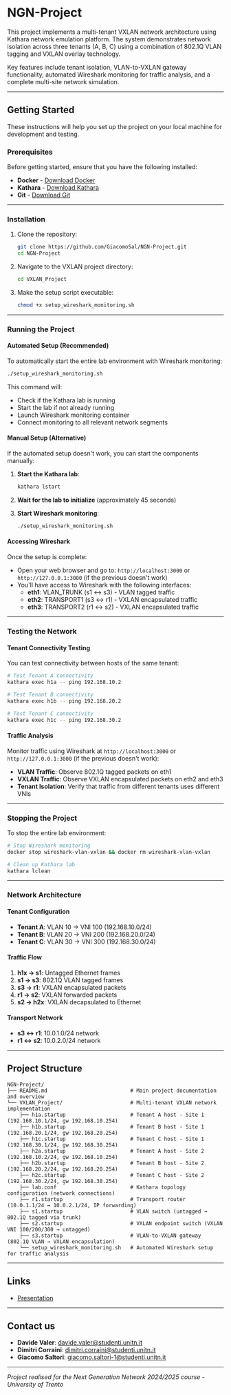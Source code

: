# NGN-Project

This project implements a multi-tenant VXLAN network architecture using Kathara network emulation platform. The system demonstrates network isolation across three tenants (A, B, C) using a combination of 802.1Q VLAN tagging and VXLAN overlay technology.

Key features include tenant isolation, VLAN-to-VXLAN gateway functionality, automated Wireshark monitoring for traffic analysis, and a complete multi-site network simulation.

---

## Getting Started

These instructions will help you set up the project on your local machine for development and testing.

### Prerequisites

Before getting started, ensure that you have the following installed:

- **Docker** - [Download Docker](https://www.docker.com/get-started)
- **Kathara** - [Download Kathara](https://www.kathara.org/)
- **Git** - [Download Git](https://git-scm.com/)

---

### Installation

1. Clone the repository:
   ```bash
   git clone https://github.com/GiacomoSal/NGN-Project.git
   cd NGN-Project
   ```

2. Navigate to the VXLAN project directory:
   ```bash
   cd VXLAN_Project
   ```

3. Make the setup script executable:
   ```bash
   chmod +x setup_wireshark_monitoring.sh
   ```

---

### Running the Project

#### Automated Setup (Recommended)

To automatically start the entire lab environment with Wireshark monitoring:

```bash
./setup_wireshark_monitoring.sh
```

This command will:
- Check if the Kathara lab is running
- Start the lab if not already running
- Launch Wireshark monitoring container
- Connect monitoring to all relevant network segments

#### Manual Setup (Alternative)

If the automated setup doesn't work, you can start the components manually:

1. **Start the Kathara lab**:
   ```bash
   kathara lstart
   ```

2. **Wait for the lab to initialize** (approximately 45 seconds)

3. **Start Wireshark monitoring**:
   ```bash
   ./setup_wireshark_monitoring.sh
   ```

#### Accessing Wireshark

Once the setup is complete:
- Open your web browser and go to: `http://localhost:3000` or `http://127.0.0.1:3000` (if the previous doesn't work)
- You'll have access to Wireshark with the following interfaces:
  - **eth1**: VLAN_TRUNK (s1 ↔ s3) - VLAN tagged traffic
  - **eth2**: TRANSPORT1 (s3 ↔ r1) - VXLAN encapsulated traffic
  - **eth3**: TRANSPORT2 (r1 ↔ s2) - VXLAN encapsulated traffic

---

### Testing the Network

#### Tenant Connectivity Testing

You can test connectivity between hosts of the same tenant:

```bash
# Test Tenant A connectivity
kathara exec h1a -- ping 192.168.10.2

# Test Tenant B connectivity
kathara exec h1b -- ping 192.168.20.2

# Test Tenant C connectivity
kathara exec h1c -- ping 192.168.30.2
```

#### Traffic Analysis

Monitor traffic using Wireshark at `http://localhost:3000` or `http://127.0.0.1:3000` (if the previous doesn't work):
- **VLAN Traffic**: Observe 802.1Q tagged packets on eth1
- **VXLAN Traffic**: Observe VXLAN encapsulated packets on eth2 and eth3
- **Tenant Isolation**: Verify that traffic from different tenants uses different VNIs

---

### Stopping the Project

To stop the entire lab environment:

```bash
# Stop Wireshark monitoring
docker stop wireshark-vlan-vxlan && docker rm wireshark-vlan-vxlan

# Clean up Kathara lab
kathara lclean
```

---

### Network Architecture

#### Tenant Configuration
- **Tenant A**: VLAN 10 → VNI 100 (192.168.10.0/24)
- **Tenant B**: VLAN 20 → VNI 200 (192.168.20.0/24)
- **Tenant C**: VLAN 30 → VNI 300 (192.168.30.0/24)

#### Traffic Flow
1. **h1x → s1**: Untagged Ethernet frames
2. **s1 → s3**: 802.1Q VLAN tagged frames
3. **s3 → r1**: VXLAN encapsulated packets
4. **r1 → s2**: VXLAN forwarded packets
5. **s2 → h2x**: VXLAN decapsulated to Ethernet

#### Transport Network
- **s3 ↔ r1**: 10.0.1.0/24 network
- **r1 ↔ s2**: 10.0.2.0/24 network

---

## Project Structure

```
NGN-Project/
├── README.md                           # Main project documentation and overview
└── VXLAN_Project/                      # Multi-tenant VXLAN network implementation
    ├── h1a.startup                     # Tenant A host - Site 1 (192.168.10.1/24, gw 192.168.10.254)
    ├── h1b.startup                     # Tenant B host - Site 1 (192.168.20.1/24, gw 192.168.20.254)
    ├── h1c.startup                     # Tenant C host - Site 1 (192.168.30.1/24, gw 192.168.30.254)
    ├── h2a.startup                     # Tenant A host - Site 2 (192.168.10.2/24, gw 192.168.10.254)
    ├── h2b.startup                     # Tenant B host - Site 2 (192.168.20.2/24, gw 192.168.20.254)
    ├── h2c.startup                     # Tenant C host - Site 2 (192.168.30.2/24, gw 192.168.30.254)
    ├── lab.conf                        # Kathara topology configuration (network connections)
    ├── r1.startup                      # Transport router (10.0.1.1/24 ↔ 10.0.2.1/24, IP forwarding)
    ├── s1.startup                      # VLAN switch (untagged → 802.1Q tagged via trunk)
    ├── s2.startup                      # VXLAN endpoint switch (VXLAN VNI 100/200/300 → untagged)
    ├── s3.startup                      # VLAN-to-VXLAN gateway (802.1Q VLAN → VXLAN encapsulation)
    └── setup_wireshark_monitoring.sh   # Automated Wireshark setup for traffic analysis
```

---

## Links
- [Presentation]()

---

## Contact us

- **Davide Valer**: [davide.valer@studenti.unitn.it](mailto:davide.valer@studenti.unitn.it)
- **Dimitri Corraini**: [dimitri.corraini@studenti.unitn.it](mailto:dimitri.corraini@studenti.unitn.it)
- **Giacomo Saltori**: [giacomo.saltori-1@studenti.unitn.it](mailto:giacomo.saltori-1@studenti.unitn.it)

---

_Project realised for the Next Generation Network 2024/2025 course - University of Trento_
